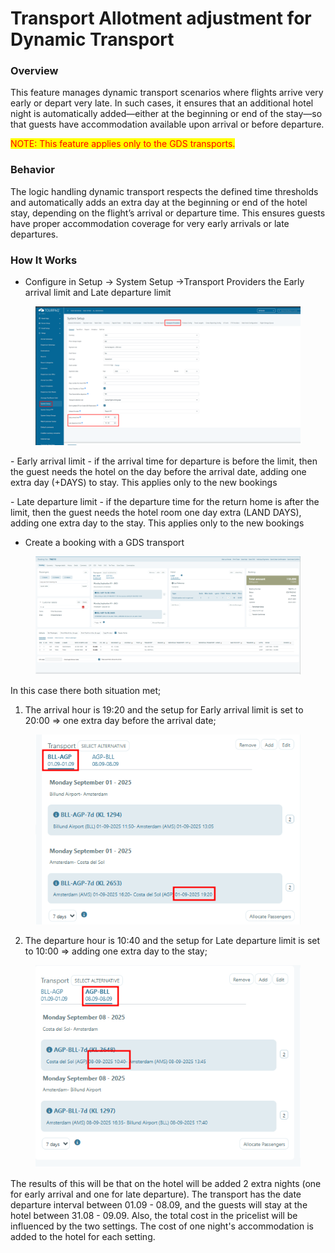# Transport Allotment adjustment for Dynamic Transport

### Overview

This feature manages dynamic transport scenarios where flights arrive very early or depart very late. In such cases, it ensures that an additional hotel night is automatically added—either at the beginning or end of the stay—so that guests have accommodation available upon arrival or before departure.

<mark style="color:red;">NOTE: This feature applies only to the GDS transports.</mark>

### Behavior

The logic handling dynamic transport respects the defined time thresholds and automatically adds an extra day at the beginning or end of the hotel stay, depending on the flight’s arrival or departure time. This ensures guests have proper accommodation coverage for very early arrivals or late departures.

### How It Works

* Configure in Setup -> System Setup ->Transport Providers the Early arrival limit and Late departure limit

<figure><img src="../../.gitbook/assets/image (2) (1).png" alt=""><figcaption></figcaption></figure>

&#x20;       \- Early arrival limit - if the arrival time for departure is before the limit, then the guest needs the hotel on the day before the arrival date, adding one extra day (+DAYS) to stay. This applies only to the new bookings

&#x20;      \- Late departure limit - if the departure time for the return home is after the limit, then the guest needs the hotel room one day extra (LAND DAYS), adding one extra day to the stay. This applies only to the new bookings

* Create a booking with a GDS transport

<figure><img src="../../.gitbook/assets/image (3) (1).png" alt=""><figcaption></figcaption></figure>

In this case there both situation met;

1. The arrival hour is 19:20 and the setup for Early arrival limit is set to 20:00 ⇒ one extra day before the arrival date;

<figure><img src="../../.gitbook/assets/image (4) (1).png" alt=""><figcaption></figcaption></figure>

2. The departure hour is 10:40 and the setup for Late departure limit is set to 10:00 ⇒ adding one extra day to the stay;

<figure><img src="../../.gitbook/assets/image (5) (1).png" alt=""><figcaption></figcaption></figure>

The results of  this will be that on the hotel will be added 2 extra nights (one for early arrival and one for late departure). The transport has the date departure interval between 01.09 - 08.09, and the guests will stay at the hotel between 31.08 - 09.09.  Also, the total cost in the pricelist will be influenced by the two settings. The cost of one night's accommodation is added to the hotel for each setting.
